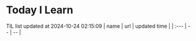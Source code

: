 # Today I Learn 
TIL list updated at 2024-10-24 02:15:09
| name | url | updated time |
| :--- | -- | -- |
